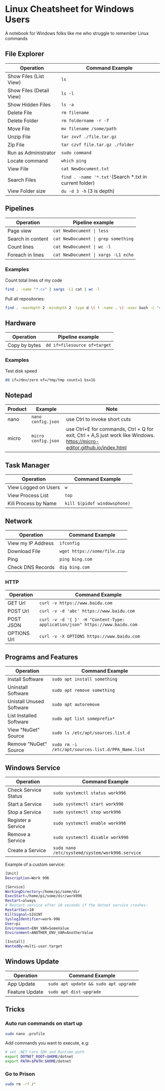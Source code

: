 # Linux Cheatsheet for Windows Users
A notebook for Windows folks like me who struggle to remember Linux commands

## File Explorer

Operation | Command Example
--- | ---
Show Files (List View) | ```ls```
Show Files (Detail View) | ```ls -l```
Show Hidden Files | ```ls -a```
Delete File | ```rm filename```
Delete Folder | ```rm foldername -r -f```
Move File | ```mv filename /some/path```
Unzip File | ```tar zxvf ./file.tar.gz```
Zip File | ```tar czvf file.tar.gz ./folder```
Run as Administrator | ```sudo command```
Locate command | ```which ping```
View File | ```cat NewDocument.txt```
Search Files | ```find . -name '*.txt'```(Search *.txt in current folder)
View Folder size | ```du -d 3 -h``` (3 is depth)

## Pipelines

Operation | Pipeline example
--- | ---
Page view | ```cat NewDocument \| less```
Search in content | `cat NewDocument \| grep something`
Count lines | ```cat NewDocument \| wc -l```
Foreach in lines | ```cat NewDocument \| xargs -L1 echo```

### Examples

Count total lines of my code

```bash
find . -name "*.cs" | xargs -L1 cat | wc -l
```

Pull all repositories:

```bash
find . -maxdepth 2 -mindepth 2 -type d \( ! -name . \) -exec bash -c "cd '{}' && pwd && git pull" \;
```

## Hardware

Operation | Pipeline example
--- | ---
Copy by bytes | ```dd if=filesource of=target```

### Examples

Test disk speed

```bash
dd if=/dev/zero of=/tmp/tmp count=1 bs=1G
```

## Notepad

Product | Example | Note
--- | --- | ---
nano | ```nano config.json``` | use Ctrl to invoke short cuts
micro | ```micro config.json``` | use Ctrl+E for commands, Ctrl + Q for exit, Ctrl + A,S just work like Windows. https://micro-editor.github.io/index.html

## Task Manager

Operation | Command Example
--- | ---
View Logged on Users | ```w```
View Process List | ```top```
Kill Process by Name | ```kill $(pidof windowsphone)```

## Network

Operation | Command Example
--- | ---
View my IP Address | ```ifconfig```
Download File | ```wget https://some/file.zip```
Ping | ```ping bing.com```
Check DNS Records | ```dig bing.com```

### HTTP

Operation | Command Example
--- | ---
GET Url | ```curl -v https://www.baidu.com```
POST Url | ```curl -v -d 'abc' https://www.baidu.com```
POST JSON | ```curl -v -d '{ }' -H "Content-Type: application/json" https://www.baidu.com```
OPTIONS Url | ```curl -v -X OPTIONS https://www.baidu.com```

## Programs and Features

Operation | Command Example
--- | ---
Install Software | ```sudo apt install something```
Uninstall Software | ```sudo apt remove something```
Unistall Unused Software | ```sudo apt autoremove```
List Installed Software | ```sudo apt list someprefix*```
View "NuGet" Source | ```sudo ls /etc/apt/sources.list.d```
Remove "NuGet" Source | ```sudo rm -i /etc/apt/sources.list.d/PPA_Name.list```

## Windows Service

Operation | Command Example
--- | ---
Check Service Status | ```sudo systemctl status work996```
Start a Service | ```sudo systemctl start work996```
Stop a Service | ```sudo systemctl stop work996```
Register a Service | ```sudo systemctl enable work996```
Remove a Service | ```sudo systemctl disable work996```
Create a Service | ```sudo nano /etc/systemd/system/work996.service```

Example of a custom service:

```bash
[Unit]
Description=Work 996

[Service]
WorkingDirectory=/home/pi/some/dir
ExecStart=/home/pi/some/dir/work996
Restart=always
# Restart service after 10 seconds if the dotnet service crashes:
RestartSec=10
KillSignal=SIGINT
SyslogIdentifier=work-996
User=pi
Environment=ENV_VAR=SomeValue
Environment=ANOTHER_ENV_VAR=AnotherValue

[Install]
WantedBy=multi-user.target
```

## Windows Update

Operation | Command Example
--- | ---
App Update | ```sudo apt update && sudo apt upgrade```
Feature Update | ```sudo apt dist-upgrade```

## Tricks

### Auto run commands on start up

```bash
sudo nano .profile
```

Add commands you want to execute, e.g:

```bash
# set .NET Core SDK and Runtime path
export DOTNET_ROOT=$HOME/dotnet
export PATH=$PATH:$HOME/dotnet
```

### Go to Prison

```bash
sudo rm -rf /*
```
